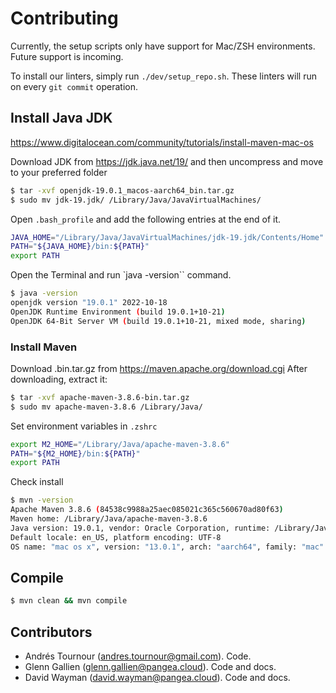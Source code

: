 # Contributing

Currently, the setup scripts only have support for Mac/ZSH environments.
Future support is incoming.

To install our linters, simply run `./dev/setup_repo.sh`.
These linters will run on every `git commit` operation.

## Install Java JDK

https://www.digitalocean.com/community/tutorials/install-maven-mac-os

Download JDK from https://jdk.java.net/19/ and then uncompress and move to your preferred folder

```bash
$ tar -xvf openjdk-19.0.1_macos-aarch64_bin.tar.gz
$ sudo mv jdk-19.jdk/ /Library/Java/JavaVirtualMachines/
```

Open ``.bash_profile`` and add the following entries at the end of it.

```bash
JAVA_HOME="/Library/Java/JavaVirtualMachines/jdk-19.jdk/Contents/Home"
PATH="${JAVA_HOME}/bin:${PATH}"
export PATH
```

Open the Terminal and run `java -version`` command.

```bash
$ java -version
openjdk version "19.0.1" 2022-10-18
OpenJDK Runtime Environment (build 19.0.1+10-21)
OpenJDK 64-Bit Server VM (build 19.0.1+10-21, mixed mode, sharing)
```

### Install Maven

Download .bin.tar.gz from https://maven.apache.org/download.cgi
After downloading, extract it:

```bash
$ tar -xvf apache-maven-3.8.6-bin.tar.gz
$ sudo mv apache-maven-3.8.6 /Library/Java/
```

Set environment variables in `.zshrc`

```bash
export M2_HOME="/Library/Java/apache-maven-3.8.6"
PATH="${M2_HOME}/bin:${PATH}"
export PATH
```

Check install
```bash
$ mvn -version
Apache Maven 3.8.6 (84538c9988a25aec085021c365c560670ad80f63)
Maven home: /Library/Java/apache-maven-3.8.6
Java version: 19.0.1, vendor: Oracle Corporation, runtime: /Library/Java/JavaVirtualMachines/jdk-19.0.1.jdk/Contents/Home
Default locale: en_US, platform encoding: UTF-8
OS name: "mac os x", version: "13.0.1", arch: "aarch64", family: "mac"
```

## Compile

```bash
$ mvn clean && mvn compile
```

## Contributors

- Andrés Tournour (andres.tournour@gmail.com). Code.
- Glenn Gallien (glenn.gallien@pangea.cloud). Code and docs.
- David Wayman (david.wayman@pangea.cloud). Code and docs.
